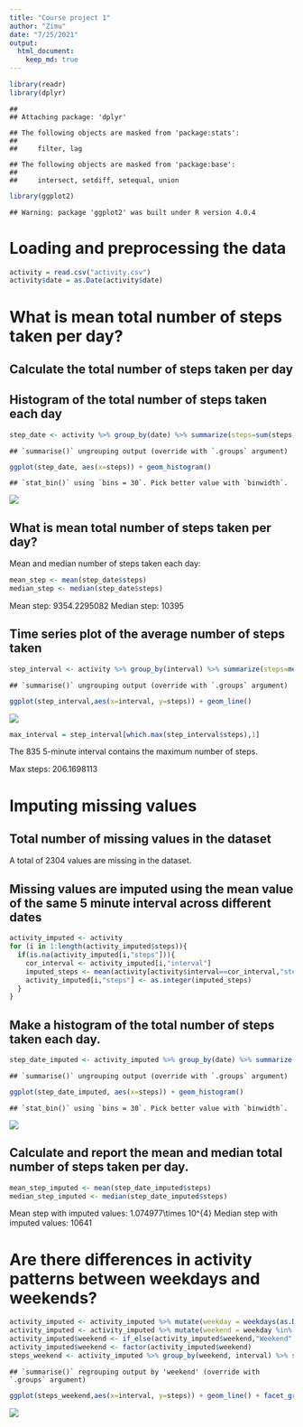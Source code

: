 ```yaml
---
title: "Course project 1"
author: "Zimu"
date: "7/25/2021"
output: 
  html_document:
    keep_md: true
---
```



```r
library(readr)
library(dplyr)
```

```
## 
## Attaching package: 'dplyr'
```

```
## The following objects are masked from 'package:stats':
## 
##     filter, lag
```

```
## The following objects are masked from 'package:base':
## 
##     intersect, setdiff, setequal, union
```

```r
library(ggplot2)
```

```
## Warning: package 'ggplot2' was built under R version 4.0.4
```

# Loading and preprocessing the data


```r
activity = read.csv("activity.csv")
activity$date = as.Date(activity$date)
```


# What is mean total number of steps taken per day?

## Calculate the total number of steps taken per day
## Histogram of the total number of steps taken each day


```r
step_date <- activity %>% group_by(date) %>% summarize(steps=sum(steps,na.rm=TRUE))
```

```
## `summarise()` ungrouping output (override with `.groups` argument)
```

```r
ggplot(step_date, aes(x=steps)) + geom_histogram()
```

```
## `stat_bin()` using `bins = 30`. Pick better value with `binwidth`.
```

![](PA1_files/figure-html/unnamed-chunk-3-1.png)<!-- -->

## What is mean total number of steps taken per day?
Mean and median number of steps taken each day:


```r
mean_step <- mean(step_date$steps)
median_step <- median(step_date$steps)
```

Mean step: 9354.2295082
Median step: 10395

## Time series plot of the average number of steps taken

```r
step_interval <- activity %>% group_by(interval) %>% summarize(steps=mean(steps,na.rm=TRUE))
```

```
## `summarise()` ungrouping output (override with `.groups` argument)
```

```r
ggplot(step_interval,aes(x=interval, y=steps)) + geom_line()
```

![](PA1_files/figure-html/unnamed-chunk-5-1.png)<!-- -->

```r
max_interval = step_interval[which.max(step_interval$steps),1]
```

The 835  5-minute interval contains the maximum number of steps.

Max steps: 206.1698113

# Imputing missing values

## Total number of missing values in the dataset

A total of 2304 values are missing in the dataset. 

## Missing values are imputed using the mean value of the same 5 minute interval across different dates


```r
activity_imputed <- activity
for (i in 1:length(activity_imputed$steps)){
  if(is.na(activity_imputed[i,"steps"])){
    cor_interval <- activity_imputed[i,"interval"]
    imputed_steps <- mean(activity[activity$interval==cor_interval,"steps"],na.rm=TRUE)
    activity_imputed[i,"steps"] <- as.integer(imputed_steps)
  }
}
```

## Make a histogram of the total number of steps taken each day.


```r
step_date_imputed <- activity_imputed %>% group_by(date) %>% summarize(steps=sum(steps,na.rm=TRUE))
```

```
## `summarise()` ungrouping output (override with `.groups` argument)
```

```r
ggplot(step_date_imputed, aes(x=steps)) + geom_histogram()
```

```
## `stat_bin()` using `bins = 30`. Pick better value with `binwidth`.
```

![](PA1_files/figure-html/unnamed-chunk-7-1.png)<!-- -->

## Calculate and report the mean and median total number of steps taken per day. 

```r
mean_step_imputed <- mean(step_date_imputed$steps)
median_step_imputed <- median(step_date_imputed$steps)
```

Mean step with imputed values: 1.074977\times 10^{4}
Median step with imputed values: 10641

# Are there differences in activity patterns between weekdays and weekends?

```r
activity_imputed <- activity_imputed %>% mutate(weekday = weekdays(as.Date(activity_imputed$date)))
activity_imputed <- activity_imputed %>% mutate(weekend = weekday %in% c("Saturday","Sunday"))
activity_imputed$weekend <- if_else(activity_imputed$weekend,"Weekend","Weekday")
activity_imputed$weekend <- factor(activity_imputed$weekend)
steps_weekend <- activity_imputed %>% group_by(weekend, interval) %>% summarize(steps=mean(steps))
```

```
## `summarise()` regrouping output by 'weekend' (override with `.groups` argument)
```

```r
ggplot(steps_weekend,aes(x=interval, y=steps)) + geom_line() + facet_grid(weekend~.)
```

![](PA1_files/figure-html/unnamed-chunk-9-1.png)<!-- -->
